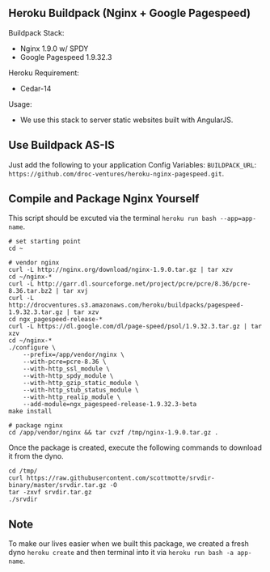 Heroku Buildpack (Nginx + Google Pagespeed)
----------------------------------
Buildpack Stack:
* Nginx 1.9.0 w/ SPDY
* Google Pagespeed 1.9.32.3

Heroku Requirement:
* Cedar-14

Usage:
* We use this stack to server static websites built with AngularJS.

Use Buildpack AS-IS
----------------------------------
Just add the following to your application Config Variables:
```BUILDPACK_URL```: ```https://github.com/droc-ventures/heroku-nginx-pagespeed.git```.

Compile and Package Nginx Yourself
----------------------------------
This script should be excuted via the terminal ```heroku run bash --app=app-name```.
```
# set starting point
cd ~

# vendor nginx
curl -L http://nginx.org/download/nginx-1.9.0.tar.gz | tar xzv
cd ~/nginx-*
curl -L http://garr.dl.sourceforge.net/project/pcre/pcre/8.36/pcre-8.36.tar.bz2 | tar xvj
curl -L http://drocventures.s3.amazonaws.com/heroku/buildpacks/pagespeed-1.9.32.3.tar.gz | tar xzv
cd ngx_pagespeed-release-*
curl -L https://dl.google.com/dl/page-speed/psol/1.9.32.3.tar.gz | tar xzv
cd ~/nginx-*
./configure \
    --prefix=/app/vendor/nginx \
    --with-pcre=pcre-8.36 \
    --with-http_ssl_module \
	--with-http_spdy_module \
    --with-http_gzip_static_module \
    --with-http_stub_status_module \
    --with-http_realip_module \
    --add-module=ngx_pagespeed-release-1.9.32.3-beta
make install

# package nginx
cd /app/vendor/nginx && tar cvzf /tmp/nginx-1.9.0.tar.gz .
```
Once the package is created, execute the following commands to download it from the dyno.
```
cd /tmp/
curl https://raw.githubusercontent.com/scottmotte/srvdir-binary/master/srvdir.tar.gz -O
tar -zxvf srvdir.tar.gz
./srvdir
```

Note
----
To make our lives easier when we built this package, we created a fresh dyno ```heroku create``` and then terminal into it via ```heroku run bash -a app-name```.
